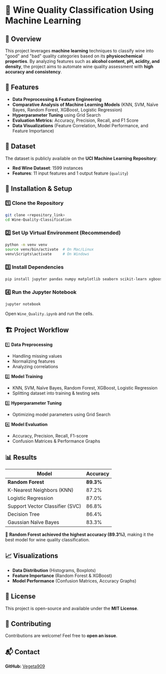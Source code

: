 # 🍷 Wine Quality Classification Using Machine Learning

## 📌 Overview
This project leverages **machine learning** techniques to classify wine into "good" and "bad" quality categories based on its **physicochemical properties**. By analyzing features such as **alcohol content, pH, acidity, and density**, the project aims to automate wine quality assessment with **high accuracy and consistency**.

## 🚀 Features
- **Data Preprocessing & Feature Engineering**
- **Comparative Analysis of Machine Learning Models** (KNN, SVM, Naïve Bayes, Random Forest, XGBoost, Logistic Regression)
- **Hyperparameter Tuning** using Grid Search
- **Evaluation Metrics:** Accuracy, Precision, Recall, and F1 Score
- **Data Visualizations** (Feature Correlation, Model Performance, and Feature Importance)

## 📂 Dataset
The dataset is publicly available on the **UCI Machine Learning Repository**:
- **Red Wine Dataset**: 1599 instances
- **Features**: 11 input features and 1 output feature (`quality`)

## 🔧 Installation & Setup
### 1️⃣ Clone the Repository
```sh
git clone <repository_link>
cd Wine-Quality-Classification
```

### 2️⃣ Set Up Virtual Environment (Recommended)
```sh
python -m venv venv
source venv/bin/activate  # On Mac/Linux
venv\Scripts\activate     # On Windows
```

### 3️⃣ Install Dependencies
```sh
pip install jupyter pandas numpy matplotlib seaborn scikit-learn xgboost
```

### 4️⃣ Run the Jupyter Notebook
```sh
jupyter notebook
```
Open `Wine_Quality.ipynb` and run the cells.

## 🏗 Project Workflow
1️⃣ **Data Preprocessing**
   - Handling missing values
   - Normalizing features
   - Analyzing correlations

2️⃣ **Model Training**
   - KNN, SVM, Naïve Bayes, Random Forest, XGBoost, Logistic Regression
   - Splitting dataset into training & testing sets

3️⃣ **Hyperparameter Tuning**
   - Optimizing model parameters using Grid Search

4️⃣ **Model Evaluation**
   - Accuracy, Precision, Recall, F1-score
   - Confusion Matrices & Performance Graphs

## 📊 Results
| Model                | Accuracy |
|----------------------|----------|
| **Random Forest**    | **89.3%** |
| K-Nearest Neighbors (KNN) | 87.2% |
| Logistic Regression  | 87.0% |
| Support Vector Classifier (SVC) | 86.8% |
| Decision Tree       | 86.4% |
| Gaussian Naïve Bayes | 83.3% |

📌 **Random Forest achieved the highest accuracy (89.3%)**, making it the best model for wine quality classification.

## 📈 Visualizations
- **Data Distribution** (Histograms, Boxplots)
- **Feature Importance** (Random Forest & XGBoost)
- **Model Performance** (Confusion Matrices, Accuracy Graphs)

## 📝 License
This project is open-source and available under the **MIT License**.

## 🤝 Contributing
Contributions are welcome! Feel free to **open an issue**.

## 📬 Contact
**GitHub:** [Vegeta909](https://github.com/Vegeta909)  
